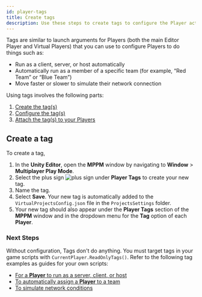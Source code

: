 ```yaml
---
id: player-tags
title: Create tags
description: Use these steps to create tags to configure the Player actions in Multiplayer Play Mode.
---
```


Tags are similar to launch arguments for Players (both the main Editor Player and Virtual Players) that you can use to configure Players to do things such as:

- Run as a client, server, or host automatically
- Automatically run as a member of a specific team (for example, “Red Team” or “Blue Team”)
- Move faster or slower to simulate their network connection

Using tags involves the following parts:
1. [Create the tag(s)](#create-a-player-tag)
2. [Configure the tag(s)](#next-steps)
3. [Attach the tag(s) to your Players](../virtual-players)

## Create a tag

To create a tag,

1. In the **Unity Editor**, open the **MPPM** window by navigating to **Window** > **Multiplayer Play Mode**.
2. Select the plus sign ![plus sign](/img/add.png) under **Player Tags** to create your new tag.
3. Name the tag.
4. Select **Save**. Your new tag is automatically added to the `VirtualProjectsConfig.json` file in the `ProjectsSettings` folder.
5. Your new tag should also appear under the **Player Tags** section of the **MPPM** window and in the dropdown menu for the **Tag** option of each **Player**.

### Next Steps

Without configuration, Tags don't do anything. You must target tags in your game scripts with `CurrentPlayer.ReadOnlyTags()`. Refer to the following tag examples as guides for your own scripts:

- [For a **Player** to run as a server, client, or host](target-instance)
- [To automatically assign a **Player** to a team](target-team)
- [To simulate network conditions](target-network)

